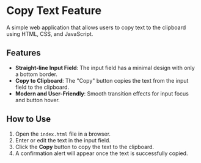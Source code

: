 # Copy Text Feature

A simple web application that allows users to copy text to the clipboard using HTML, CSS, and JavaScript.

## Features

- **Straight-line Input Field**: The input field has a minimal design with only a bottom border.
- **Copy to Clipboard**: The "Copy" button copies the text from the input field to the clipboard.
- **Modern and User-Friendly**: Smooth transition effects for input focus and button hover.

## How to Use

1. Open the `index.html` file in a browser.
2. Enter or edit the text in the input field.
3. Click the **Copy** button to copy the text to the clipboard.
4. A confirmation alert will appear once the text is successfully copied.
